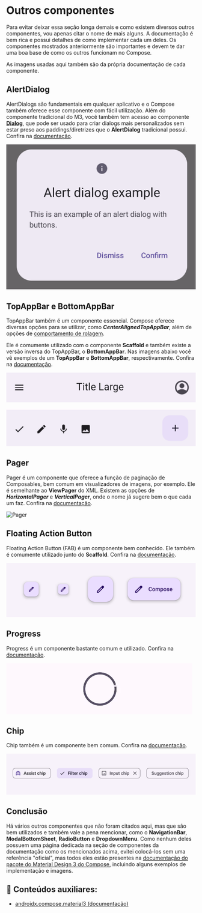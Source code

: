 # Outros componentes

Para evitar deixar essa seção longa demais e como existem diversos outros componentes, vou apenas citar o nome de mais alguns. A documentação é bem rica e possui detalhes de como implementar cada um deles. Os componentes mostrados anteriormente são importantes e devem te dar uma boa base de como os outros funcionam no Compose.

As imagens usadas aqui também são da própria documentação de cada componente.

## AlertDialog

AlertDialogs são fundamentais em qualquer aplicativo e o Compose também oferece esse componente com fácil utilização. Além do componente tradicional do M3, você também tem acesso ao componente [**Dialog**](https://developer.android.com/jetpack/compose/components/dialog#dialog-composable), que pode ser usado para criar dialogs mais personalizados sem estar preso aos paddings/diretrizes que o **AlertDialog** tradicional possui. Confira na [documentação](https://developer.android.com/jetpack/compose/components/dialog).

![AlertDialog](others/img-04.png)

## TopAppBar e BottomAppBar

TopAppBar também é um componente essencial. Compose oferece diversas opções para se utilizar, como ***CenterAlignedTopAppBar***, além de opções de [comportamento de rolagem](https://developer.android.com/jetpack/compose/components/app-bars#scroll).

Ele é comumente utilizado com o componente **Scaffold** e também existe a versão inversa do TopAppBar, o **BottomAppBar**. Nas imagens abaixo você vê exemplos de um **TopAppBar** e **BottomAppBar**, respectivamente. Confira na [documentação](https://developer.android.com/jetpack/compose/components/app-bars).

![TopAppBar](others/img-05.png)

![BottomAppBar](others/img-06.png)

## Pager

Pager é um componente que oferece a função de paginação de Composables, bem comum em visualizadores de imagens, por exemplo. Ele é semelhante ao **ViewPager** do XML. Existem as opções de ***HorizontalPager*** e ***VerticalPager***, onde o nome já sugere bem o que cada um faz. Confira na [documentação](https://developer.android.com/jetpack/compose/layouts/pager).

<img src="../others/img-07.gif" alt="Pager" width="50%" height="20%"/>

## Floating Action Button

Floating Action Button (FAB) é um componente bem conhecido. Ele também é comumente utilizado junto do **Scaffold**. Confira na [documentação](https://developer.android.com/jetpack/compose/components/fab).

![Floating Action Button](others/img-03.png)

## Progress

Progress é um componente bastante comum e utilizado. Confira na [documentação](https://developer.android.com/jetpack/compose/components/progress).

![CircularProgressIndicator](others/img-01.gif)

## Chip

Chip também é um componente bem comum. Confira na [documentação](https://developer.android.com/jetpack/compose/components/chip).

![Chips](others/img-02.png)

## Conclusão

Há vários outros componentes que não foram citados aqui, mas que são bem utilizados e também vale a pena mencionar, como o **NavigationBar**, **ModalBottomSheet**, **RadioButton** e **DropdownMenu**. Como nenhum deles possuem uma página dedicada na seção de componentes da documentação como os mencionados acima, evitei colocá-los sem uma referência "oficial", mas todos eles estão presentes na [documentação do pacote do Material Design 3 do Compose](https://developer.android.com/reference/kotlin/androidx/compose/material3/package-summary), incluindo alguns exemplos de implementação e imagens.

## :link: Conteúdos auxiliares:
- [androidx.compose.material3 (documentação)](https://developer.android.com/reference/kotlin/androidx/compose/material3/package-summary)